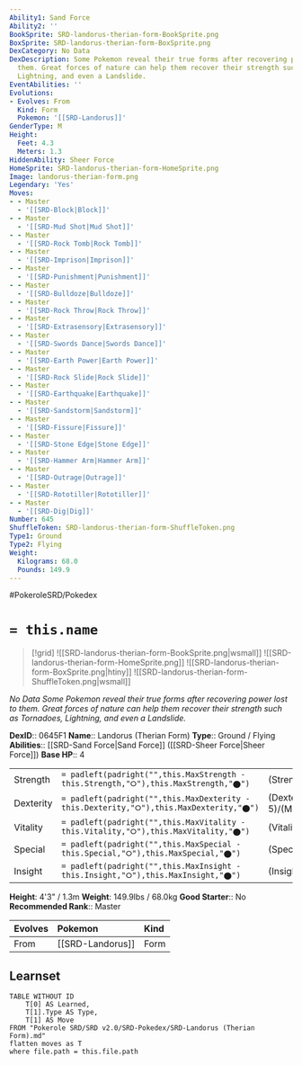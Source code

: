 ```yaml
---
Ability1: Sand Force
Ability2: ''
BookSprite: SRD-landorus-therian-form-BookSprite.png
BoxSprite: SRD-landorus-therian-form-BoxSprite.png
DexCategory: No Data
DexDescription: Some Pokemon reveal their true forms after recovering power lost to
  them. Great forces of nature can help them recover their strength such as Tornadoes,
  Lightning, and even a Landslide.
EventAbilities: ''
Evolutions:
- Evolves: From
  Kind: Form
  Pokemon: '[[SRD-Landorus]]'
GenderType: M
Height:
  Feet: 4.3
  Meters: 1.3
HiddenAbility: Sheer Force
HomeSprite: SRD-landorus-therian-form-HomeSprite.png
Image: landorus-therian-form.png
Legendary: 'Yes'
Moves:
- - Master
  - '[[SRD-Block|Block]]'
- - Master
  - '[[SRD-Mud Shot|Mud Shot]]'
- - Master
  - '[[SRD-Rock Tomb|Rock Tomb]]'
- - Master
  - '[[SRD-Imprison|Imprison]]'
- - Master
  - '[[SRD-Punishment|Punishment]]'
- - Master
  - '[[SRD-Bulldoze|Bulldoze]]'
- - Master
  - '[[SRD-Rock Throw|Rock Throw]]'
- - Master
  - '[[SRD-Extrasensory|Extrasensory]]'
- - Master
  - '[[SRD-Swords Dance|Swords Dance]]'
- - Master
  - '[[SRD-Earth Power|Earth Power]]'
- - Master
  - '[[SRD-Rock Slide|Rock Slide]]'
- - Master
  - '[[SRD-Earthquake|Earthquake]]'
- - Master
  - '[[SRD-Sandstorm|Sandstorm]]'
- - Master
  - '[[SRD-Fissure|Fissure]]'
- - Master
  - '[[SRD-Stone Edge|Stone Edge]]'
- - Master
  - '[[SRD-Hammer Arm|Hammer Arm]]'
- - Master
  - '[[SRD-Outrage|Outrage]]'
- - Master
  - '[[SRD-Rototiller|Rototiller]]'
- - Master
  - '[[SRD-Dig|Dig]]'
Number: 645
ShuffleToken: SRD-landorus-therian-form-ShuffleToken.png
Type1: Ground
Type2: Flying
Weight:
  Kilograms: 68.0
  Pounds: 149.9
---
```


#PokeroleSRD/Pokedex

# `= this.name`

> [!grid]
> ![[SRD-landorus-therian-form-BookSprite.png|wsmall]]
> ![[SRD-landorus-therian-form-HomeSprite.png]]
> ![[SRD-landorus-therian-form-BoxSprite.png|htiny]]
> ![[SRD-landorus-therian-form-ShuffleToken.png|wsmall]]


*No Data*
*Some Pokemon reveal their true forms after recovering power lost to them. Great forces of nature can help them recover their strength such as Tornadoes, Lightning, and even a Landslide.*

**DexID**:: 0645F1
**Name**:: Landorus (Therian Form)
**Type**:: Ground / Flying
**Abilities**:: [[SRD-Sand Force|Sand Force]] ([[SRD-Sheer Force|Sheer Force]])
**Base HP**:: 4

|           |                                                                                        |                                          |
| --------- | -------------------------------------------------------------------------------------- | ---------------------------------------- |
| Strength  | `= padleft(padright("",this.MaxStrength - this.Strength,"⭘"),this.MaxStrength,"⬤")`    | (Strength::8)/(MaxStrength::8)   |
| Dexterity | `= padleft(padright("",this.MaxDexterity - this.Dexterity,"⭘"),this.MaxDexterity,"⬤")` | (Dexterity:: 5)/(MaxDexterity::5) |
| Vitality  | `= padleft(padright("",this.MaxVitality - this.Vitality,"⭘"),this.MaxVitality,"⬤")`    | (Vitality::5)/(MaxVitality::5)   |
| Special   | `= padleft(padright("",this.MaxSpecial - this.Special,"⭘"),this.MaxSpecial,"⬤")`       | (Special::6)/(MaxSpecial::6)     |
| Insight   | `= padleft(padright("",this.MaxInsight - this.Insight,"⭘"),this.MaxInsight,"⬤")`       | (Insight::5)/(MaxInsight::5)     |

**Height**: 4'3" / 1.3m
**Weight**: 149.9lbs / 68.0kg
**Good Starter**:: No
**Recommended Rank**:: Master

| Evolves   | Pokemon          | Kind   |
|:----------|:-----------------|:-------|
| From      | [[SRD-Landorus]] | Form   |

## Learnset

```dataview
TABLE WITHOUT ID
    T[0] AS Learned,
    T[1].Type AS Type,
    T[1] AS Move
FROM "Pokerole SRD/SRD v2.0/SRD-Pokedex/SRD-Landorus (Therian Form).md"
flatten moves as T
where file.path = this.file.path
```
